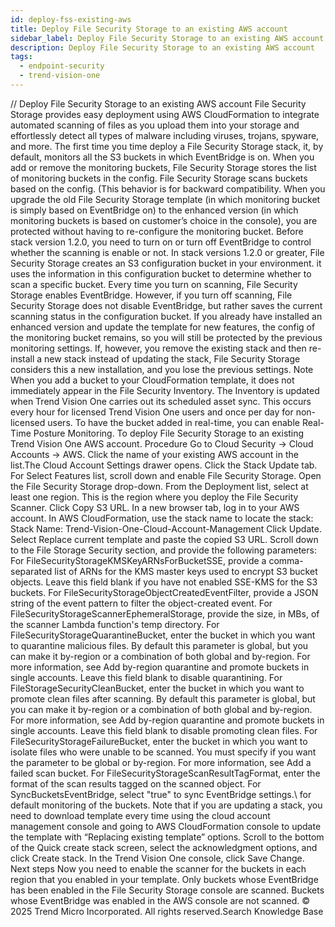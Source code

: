 ```yaml
---
id: deploy-fss-existing-aws
title: Deploy File Security Storage to an existing AWS account
sidebar_label: Deploy File Security Storage to an existing AWS account
description: Deploy File Security Storage to an existing AWS account
tags:
  - endpoint-security
  - trend-vision-one
---
```


/*<![CDATA[*/ $('#title').html($('meta[name=map-description]').attr('content')); /*]]>*/ Deploy File Security Storage to an existing AWS account File Security Storage provides easy deployment using AWS CloudFormation to integrate automated scanning of files as you upload them into your storage and effortlessly detect all types of malware including viruses, trojans, spyware, and more. The first time you time deploy a File Security Storage stack, it, by default, monitors all the S3 buckets in which EventBridge is on. When you add or remove the monitoring buckets, File Security Storage stores the list of monitoring buckets in the config. File Security Storage scans buckets based on the config. (This behavior is for backward compatibility. When you upgrade the old File Security Storage template (in which monitoring bucket is simply based on EventBridge on) to the enhanced version (in which monitoring buckets is based on customer’s choice in the console), you are protected without having to re-configure the monitoring bucket. Before stack version 1.2.0, you need to turn on or turn off EventBridge to control whether the scanning is enable or not. In stack versions 1.2.0 or greater, File Security Storage creates an S3 configuration bucket in your environment. it uses the information in this configuration bucket to determine whether to scan a specific bucket. Every time you turn on scanning, File Security Storage enables EventBridge. However, if you turn off scanning, File Security Storage does not disable EventBridge, but rather saves the current scanning status in the configuration bucket. If you already have installed an enhanced version and update the template for new features, the config of the monitoring bucket remains, so you will still be protected by the previous monitoring settings. If, however, you remove the existing stack and then re-install a new stack instead of updating the stack, File Security Storage considers this a new installation, and you lose the previous settings. Note When you add a bucket to your CloudFormation template, it does not immediately appear in the File Security Inventory. The Inventory is updated when Trend Vision One carries out its scheduled asset sync. This occurs every hour for licensed Trend Vision One users and once per day for non-licensed users. To have the bucket added in real-time, you can enable Real-Time Posture Monitoring. To deploy File Security Storage to an existing Trend Vision One AWS account. Procedure Go to Cloud Security → Cloud Accounts → AWS. Click the name of your existing AWS account in the list.The Cloud Account Settings drawer opens. Click the Stack Update tab. For Select Features list, scroll down and enable File Security Storage. Open the File Security Storage drop-down. From the Deployment list, select at least one region. This is the region where you deploy the File Security Scanner. Click Copy S3 URL. In a new browser tab, log in to your AWS account. In AWS CloudFormation, use the stack name to locate the stack: Stack Name: Trend-Vision-One-Cloud-Account-Management Click Update. Select Replace current template and paste the copied S3 URL. Scroll down to the File Storage Security section, and provide the following parameters: For FileSecurityStorageKMSKeyARNsForBucketSSE, provide a comma-separated list of ARNs for the KMS master keys used to encrypt S3 bucket objects. Leave this field blank if you have not enabled SSE-KMS for the S3 buckets. For FileSecurityStorageObjectCreatedEventFilter, provide a JSON string of the event pattern to filter the object-created event. For FileSecurityStorageScannerEphemeralStorage, provide the size, in MBs, of the scanner Lambda function's temp directory. For FileSecurityStorageQuarantineBucket, enter the bucket in which you want to quarantine malicious files. By default this parameter is global, but you can make it by-region or a combination of both global and by-region. For more information, see Add by-region quarantine and promote buckets in single accounts. Leave this field blank to disable quarantining. For FileStorageSecurityCleanBucket, enter the bucket in which you want to promote clean files after scanning. By default this parameter is global, but you can make it by-region or a combination of both global and by-region. For more information, see Add by-region quarantine and promote buckets in single accounts. Leave this field blank to disable promoting clean files. For FileSecurityStorageFailureBucket, enter the bucket in which you want to isolate files who were unable to be scanned. You must specify if you want the parameter to be global or by-region. For more information, see Add a failed scan bucket. For FileSecurityStorageScanResultTagFormat, enter the format of the scan results tagged on the scanned object. For SyncBucketsEventBridge, select "true" to sync EventBridge settings.\ for default monitoring of the buckets. Note that if you are updating a stack, you need to download template every time using the cloud account management console and going to AWS CloudFormation console to update the template with “Replacing existing template” options. Scroll to the bottom of the Quick create stack screen, select the acknowledgment options, and click Create stack. In the Trend Vision One console, click Save Change. Next steps Now you need to enable the scanner for the buckets in each region that you enabled in your template. Only buckets whose EventBridge has been enabled in the File Security Storage console are scanned. Buckets whose EventBridge was enabled in the AWS console are not scanned. © 2025 Trend Micro Incorporated. All rights reserved.Search Knowledge Base